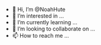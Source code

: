 - 👋 Hi, I’m @NoahHute
- 👀 I’m interested in ...
- 🌱 I’m currently learning ...
- 💞️ I’m looking to collaborate on ...
- 📫 How to reach me ...

<!---
NoahHute/NoahHute is a ✨ special ✨ repository because its `README.md` (this file) appears on your GitHub profile.
You can click the Preview link to take a look at your changes.
--->
